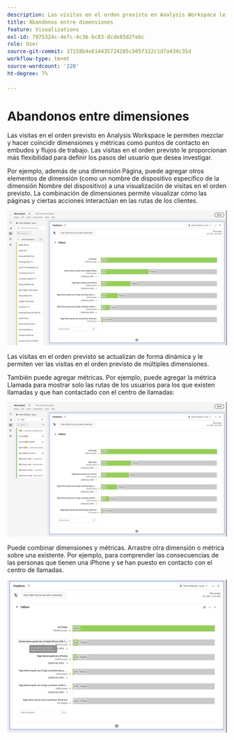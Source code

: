 ```yaml
---
description: Las visitas en el orden previsto en Analysis Workspace le permiten mezclar y hacer coincidir dimensiones y métricas como puntos de contacto en embudos y flujos de trabajo. Las visitas en el orden previsto le proporcionan más flexibilidad para definir los pasos del usuario que desea investigar.
title: Abandonos entre dimensiones
feature: Visualizations
exl-id: 7975324c-4efc-4c36-bc83-dcde85d2febc
role: User
source-git-commit: 37158b4e614435724205c505f322c1d7a434c35d
workflow-type: tm+mt
source-wordcount: '220'
ht-degree: 7%

---
```


# Abandonos entre dimensiones

Las visitas en el orden previsto en Analysis Workspace le permiten mezclar y hacer coincidir dimensiones y métricas como puntos de contacto en embudos y flujos de trabajo. Las visitas en el orden previsto le proporcionan más flexibilidad para definir los pasos del usuario que desea investigar.

Por ejemplo, además de una dimensión Página, puede agregar otros elementos de dimensión (como un nombre de dispositivo específico de la dimensión Nombre del dispositivo) a una visualización de visitas en el orden previsto. La combinación de dimensiones permite visualizar cómo las páginas y ciertas acciones interactúan en las rutas de los clientes.

![La vista Todas las visitas muestra varias dimensiones como puntos de contacto.](assets/fallout-otherdimension.png)

Las visitas en el orden previsto se actualizan de forma dinámica y le permiten ver las visitas en el orden previsto de múltiples dimensiones.

También puede agregar métricas. Por ejemplo, puede agregar la métrica Llamada para mostrar solo las rutas de los usuarios para los que existen llamadas y que han contactado con el centro de llamadas:

![Vista Todas las visitas que muestra la métrica agregada: &quot;Foto compartida&quot;.](assets/fallout-metrics.png)

Puede combinar dimensiones y métricas. Arrastre otra dimensión o métrica sobre una existente. Por ejemplo, para comprender las consecuencias de las personas que tienen una iPhone y se han puesto en contacto con el centro de llamadas.

![Vista Todas las visitas que muestra el nombre de la acción agregado: métrica de fotos compartidas Y compartidas.](assets/fallout-combined.png)

